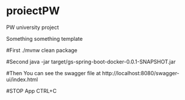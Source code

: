 # proiectPW
PW university project

Something something template

#First
./mvnw clean package

#Second
java -jar target/gs-spring-boot-docker-0.0.1-SNAPSHOT.jar

#Then
You can see the swagger file at http://localhost:8080/swagger-ui/index.html

#STOP App
CTRL+C
